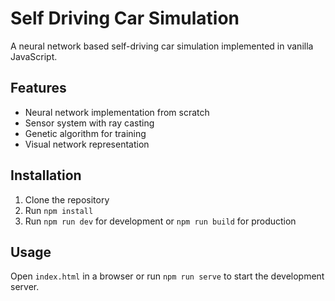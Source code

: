 # Self Driving Car Simulation

A neural network based self-driving car simulation implemented in vanilla JavaScript.

## Features

- Neural network implementation from scratch
- Sensor system with ray casting
- Genetic algorithm for training
- Visual network representation

## Installation

1. Clone the repository
2. Run `npm install`
3. Run `npm run dev` for development or `npm run build` for production

## Usage

Open `index.html` in a browser or run `npm run serve` to start the development server.
